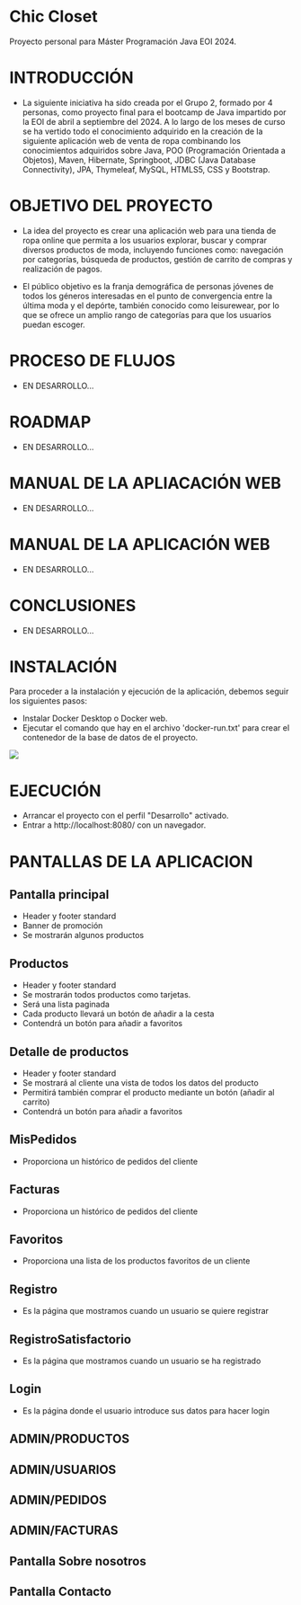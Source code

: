 # Chic Closet

Proyecto personal para Máster Programación Java EOI 2024.

# INTRODUCCIÓN

- La siguiente iniciativa ha sido creada por el Grupo 2, formado por 4 personas, como proyecto final para el
bootcamp de Java impartido por la EOI de abril a septiembre del 2024. A lo largo de
los meses de curso se ha vertido todo el conocimiento adquirido en la creación de la
siguiente aplicación web de venta de ropa combinando los conocimientos adquiridos
sobre Java, POO (Programación Orientada a Objetos), Maven, Hibernate, Springboot,
JDBC (Java Database Connectivity), JPA, Thymeleaf, MySQL, HTMLS5, CSS y Bootstrap.

# OBJETIVO DEL PROYECTO 

- La idea del proyecto es crear una aplicación web para una tienda de ropa online que
permita a los usuarios explorar, buscar y comprar diversos productos de moda,
incluyendo funciones como: navegación por categorías, búsqueda de productos,
gestión de carrito de compras y realización de pagos.

- El público objetivo es la franja demográfica de personas jóvenes de todos los géneros
interesadas en el punto de convergencia entre la última moda y el depórte, también
conocido como leisurewear, por lo que se ofrece un amplio rango de categorías para
que los usuarios puedan escoger.

# PROCESO DE FLUJOS

- EN DESARROLLO...

# ROADMAP

- EN DESARROLLO...

# MANUAL DE LA APLIACACIÓN WEB

- EN DESARROLLO...

# MANUAL DE LA APLICACIÓN WEB

- EN DESARROLLO...

# CONCLUSIONES

- EN DESARROLLO...

# INSTALACIÓN 

Para proceder a la instalación y ejecución de la aplicación, debemos seguir los siguientes pasos:

 - Instalar Docker Desktop o Docker web.
 - Ejecutar el comando que hay en el archivo 'docker-run.txt' para crear el contenedor de la base de datos de el proyecto.

<img src="src/main/resources/img/desarrollo.png">

# EJECUCIÓN 

- Arrancar el proyecto con el perfil "Desarrollo" activado.
- Entrar a http://localhost:8080/ con un navegador.



# PANTALLAS DE LA APLICACION

## Pantalla principal
 - Header y footer standard
 - Banner de promoción
 - Se mostrarán algunos productos

## Productos
- Header y footer standard
- Se mostrarán todos productos como tarjetas.
- Será una lista paginada
- Cada producto llevará un botón de añadir a la cesta
- Contendrá un botón para añadir a favoritos

## Detalle de productos
- Header y footer standard
- Se mostrará al cliente una vista de todos los datos del producto
- Permitirá también comprar el producto mediante un botón (añadir al carrito)
- Contendrá un botón para añadir a favoritos

## MisPedidos
- Proporciona un histórico de pedidos del cliente

## Facturas
- Proporciona un histórico de pedidos del cliente

## Favoritos
- Proporciona una lista de los productos favoritos de un cliente

## Registro
- Es la página que mostramos cuando un usuario se quiere registrar

## RegistroSatisfactorio
- Es la página que mostramos cuando un usuario se ha registrado

## Login
- Es la página donde el usuario introduce sus datos para hacer login

## ADMIN/PRODUCTOS

## ADMIN/USUARIOS

## ADMIN/PEDIDOS

## ADMIN/FACTURAS


## Pantalla Sobre nosotros



## Pantalla Contacto






